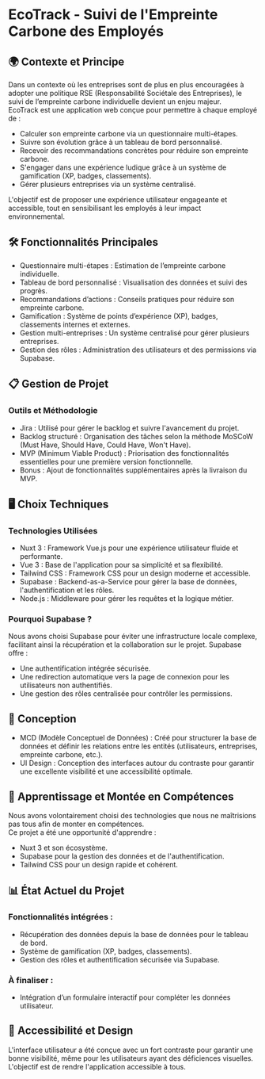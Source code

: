 # EcoTrack - Suivi de l'Empreinte Carbone des Employés

## 🌍 Contexte et Principe

Dans un contexte où les entreprises sont de plus en plus encouragées à adopter une politique RSE (Responsabilité Sociétale des Entreprises), le suivi de l’empreinte carbone individuelle devient un enjeu majeur.  
EcoTrack est une application web conçue pour permettre à chaque employé de :

- Calculer son empreinte carbone via un questionnaire multi-étapes.
- Suivre son évolution grâce à un tableau de bord personnalisé.
- Recevoir des recommandations concrètes pour réduire son empreinte carbone.
- S'engager dans une expérience ludique grâce à un système de gamification (XP, badges, classements).
- Gérer plusieurs entreprises via un système centralisé.

L'objectif est de proposer une expérience utilisateur engageante et accessible, tout en sensibilisant les employés à leur impact environnemental.

## 🛠️ Fonctionnalités Principales

- Questionnaire multi-étapes : Estimation de l’empreinte carbone individuelle.
- Tableau de bord personnalisé : Visualisation des données et suivi des progrès.
- Recommandations d’actions : Conseils pratiques pour réduire son empreinte carbone.
- Gamification : Système de points d’expérience (XP), badges, classements internes et externes.
- Gestion multi-entreprises : Un système centralisé pour gérer plusieurs entreprises.
- Gestion des rôles : Administration des utilisateurs et des permissions via Supabase.

## 📋 Gestion de Projet

### Outils et Méthodologie

- Jira : Utilisé pour gérer le backlog et suivre l'avancement du projet.
- Backlog structuré : Organisation des tâches selon la méthode MoSCoW (Must Have, Should Have, Could Have, Won't Have).
- MVP (Minimum Viable Product) : Priorisation des fonctionnalités essentielles pour une première version fonctionnelle.
- Bonus : Ajout de fonctionnalités supplémentaires après la livraison du MVP.

## 🖥️ Choix Techniques

### Technologies Utilisées

- Nuxt 3 : Framework Vue.js pour une expérience utilisateur fluide et performante.
- Vue 3 : Base de l'application pour sa simplicité et sa flexibilité.
- Tailwind CSS : Framework CSS pour un design moderne et accessible.
- Supabase : Backend-as-a-Service pour gérer la base de données, l'authentification et les rôles.
- Node.js : Middleware pour gérer les requêtes et la logique métier.

### Pourquoi Supabase ?

Nous avons choisi Supabase pour éviter une infrastructure locale complexe, facilitant ainsi la récupération et la collaboration sur le projet. Supabase offre :

- Une authentification intégrée sécurisée.
- Une redirection automatique vers la page de connexion pour les utilisateurs non authentifiés.
- Une gestion des rôles centralisée pour contrôler les permissions.

## 📐 Conception

- MCD (Modèle Conceptuel de Données) : Créé pour structurer la base de données et définir les relations entre les entités (utilisateurs, entreprises, empreinte carbone, etc.).
- UI Design : Conception des interfaces autour du contraste pour garantir une excellente visibilité et une accessibilité optimale.

## 🚀 Apprentissage et Montée en Compétences

Nous avons volontairement choisi des technologies que nous ne maîtrisions pas tous afin de monter en compétences.  
Ce projet a été une opportunité d'apprendre :

- Nuxt 3 et son écosystème.
- Supabase pour la gestion des données et de l'authentification.
- Tailwind CSS pour un design rapide et cohérent.

## 📊 État Actuel du Projet

### Fonctionnalités intégrées :

- Récupération des données depuis la base de données pour le tableau de bord.
- Système de gamification (XP, badges, classements).
- Gestion des rôles et authentification sécurisée via Supabase.

### À finaliser :

- Intégration d’un formulaire interactif pour compléter les données utilisateur.

## 🎨 Accessibilité et Design

L'interface utilisateur a été conçue avec un fort contraste pour garantir une bonne visibilité, même pour les utilisateurs ayant des déficiences visuelles.  
L'objectif est de rendre l'application accessible à tous.

